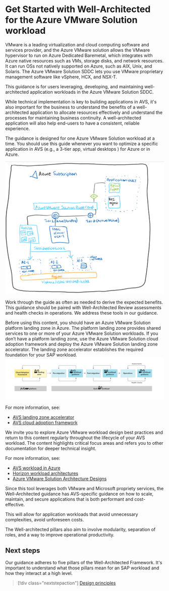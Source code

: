 # Get Started with Well-Architected for the Azure VMware Solution workload


VMware is a leading virtualization and cloud computing software and services provider, and the Azure VMware solution allows the VMware hypervisor to run on Azure Dedicated Baremetal, which integrates with Azure native resources such as VMs, storage disks, and network resources. It can run OSs not natively supported on Azure, such as AIX, Unix, and Solaris. The Azure VMware Solution SDDC lets you use VMware proprietary management software like vSphere, HCX, and NSX-T. 


This guidance is for users leveraging, developing, and maintaining well-architected application workloads in the Azure VMware Solution SDDC. 


While technical implementation is key to building applications in AVS, it's also important for the business to understand the benefits of a well-architected application to allocate resources
effectively and understand the processes for maintaining business continuity. A well-architected application will also help end-users to have a consistent, reliable experience. 

The guidance is designed for one Azure VMware Solution workload at a time. You should use this guide whenever you want to optimize a specific application in AVS (e.g., a 3-tier app, virtual desktops ) for Azure or in Azure. 

![figure1](images/scribblings.png) 

Work through the guide as often as needed to derive the expected benefits. This guidance should be paired with Well-Architected Review assessments and health checks in operations. We address these tools in our guidance.

Before using this content, you should have an Azure VMware Solution platform landing zone in Azure. The platform landing zone provides shared services to one or more of your Azure VMware Solution workloads. If you don’t have a platform landing zone, use the Azure VMware Solution cloud adoption framework and deploy the Azure VMware Solution landing zone accelerator. The landing zone accelerator establishes the required foundation for your SAP workload.
![figure2](images/scribblings2.png) 

For more information, see:

- [AVS landing zone accelerator](https://learn.microsoft.com/en-us/azure/cloud-adoption-framework/scenarios/azure-vmware/enterprise-scale-landing-zone) 
- [AVS cloud adoption framework](https://learn.microsoft.com/en-us/azure/cloud-adoption-framework/scenarios/azure-vmware/ready)

We invite you to explore Azure VMware workload design best practices and return to this content regularly throughout the lifecycle of your AVS workload. The content highlights critical focus areas and refers you to other documentation for deeper technical insight.

For more information, see:


- [AVS workload in Azure](https://learn.microsoft.com/en-us/azure/azure-vmware/introduction)
- [Horizon workload architectures](https://learn.microsoft.com/en-us/azure/azure-vmware/azure-vmware-solution-horizon)
- [Azure VMware Solution Architecture Designs](https://vmc.techzone.vmware.com/avs-architecture)

Since this tool leverages both VMware and Microsoft propriety services, the Well-Architected guidance has AVS-specific guidance on how to scale, maintain, and secure applications 
that is both performant and cost-effective. 

This will allow for application workloads that avoid unnecessary complexities, avoid unforeseen costs. 

The Well-architected pillars also aim to involve modularity, separation of roles, and a way to improve operational productivity. 

## Next steps

Our guidance adheres to five pillars of the Well-Architected Framework. It's important to understand what those pillars mean for an SAP workload and how they interact at a high level.

> [!div class="nextstepaction"]
> [Design principles](../design-areas/readme.md)

